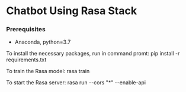 # Chatbot Using Rasa Stack

### Prerequisites
 - Anaconda, python=3.7

To install the necessary packages, run in command promt:
pip install -r requirements.txt

To train the Rasa model:
rasa train

To start the Rasa server:
rasa run --cors "*" --enable-api